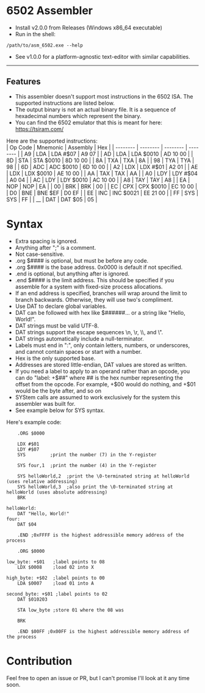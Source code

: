 # 6502 Assembler
* Install v2.0.0 from Releases (Windows x86_64 executable)
* Run in the shell:
```shell
/path/to/asm_6502.exe --help
```
* See v1.0.0 for a platform-agnostic text-editor with similar capabilities.
___
## Features
- This assembler doesn't support most instructions in the 6502 ISA. The supported instructions are listed below.
- The output binary is not an actual binary file. It is a sequence of hexadecimal numbers which represent the binary.
- You can find the 6502 emulator that this is meant for here: https://tsiram.com/

Here are the supported instructions:  
| Op Code | Mnemonic | Assembly | Hex |
| -------- | -------- | -------- | -------- |
| A9 | LDA | LDA #\$07 | A9 07 |
| AD | LDA | LDA \$0010 | AD 10 00 |
| 8D | STA | STA \$0010 | 8D 10 00 |
| 8A | TXA | TXA | 8A |
| 98 | TYA | TYA | 98 |
| 6D | ADC | ADC \$0010 | 6D 10 00 |
| A2 | LDX | LDX #\$01 | A2 01 |
| AE | LDX | LDX \$0010 | AE 10 00 |
| AA | TAX | TAX | AA |
| A0 | LDY | LDY #\$04 | A0 04 |
| AC | LDY | LDY \$0010 | AC 10 00 |
| A8 | TAY | TAY | A8 |
| EA | NOP | NOP | EA |
| 00 | BRK | BRK | 00 |
| EC | CPX | CPX \$0010 | EC 10 00 |
| D0 | BNE | BNE \$EF | D0 EF |
| EE | INC | INC \$0021 | EE 21 00 |
| FF | SYS | SYS | FF |
| __ | DAT | DAT \$05 | 05 |

# Syntax
- Extra spacing is ignored.
- Anything after ";" is a comment.
- Not case-sensitive.
- .org \$#### is optional, but must be before any code.
- .org \$#### is the base address. 0x0000 is default if not specified.
- .end is optional, but anything after is ignored.
- .end \$#### is the limit address. This should be specified if you assemble for a system with fixed-size process allocations.
- If an end address is specified, branches will wrap around the limit to branch backwards. Otherwise, they will use two's compliment.
- Use DAT to declare global variables.
- DAT can be followed with hex like \$######... or a string like "Hello, World!".
- DAT strings must be valid UTF-8.
- DAT strings support the escape sequences \\n, \\r, \\\\, and \\".
- DAT strings automatically include a null-terminator.
- Labels must end in ":", only contain letters, numbers, or underscores, and cannot contain spaces or start with a number.
- Hex is the only supported base.
- Addresses are stored little-endian, DAT values are stored as written.
- If you need a label to apply to an operand rather than an opcode,
  you can do "label: +\$##" where ## is the hex number representing the offset from the opcode.
  For example, +\$00 would do nothing, and +\$01 would be the byte after, and so on
- SYStem calls are assumed to work exclusively for the system this assembler was built for.
- See example below for SYS syntax.

Here's example code:
```Assembly
    .ORG $0000
    
    LDX #$01
    LDY #$07
    SYS         ;print the number (7) in the Y-register
    
    SYS four,1  ;print the number (4) in the Y-register
    
    SYS helloWorld,2  ;print the \0-terminated string at helloWorld (uses relative addressing)
    SYS helloWorld,3  ;also print the \0-terminated string at helloWorld (uses absolute addressing)
    BRK
    
helloWorld:
    DAT "Hello, World!"
four:
    DAT $04
    
    .END ;0xFFFF is the highest addressible memory address of the process
```

```Assembly
    .ORG $0000

low_byte: +$01   ;label points to 08
    LDX $0008    ;load 02 into X

high_byte: +$02  ;label points to 00
    LDA $0007    ;load 01 into A

second_byte: +$01 ;label points to 02
    DAT $010203

    STA low_byte ;store 01 where the 08 was

    BRK

    .END $00FF ;0x00FF is the highest addressible memory address of the process
```

# Contribution
Feel free to open an issue or PR, but I can't promise I'll look at it any time soon.